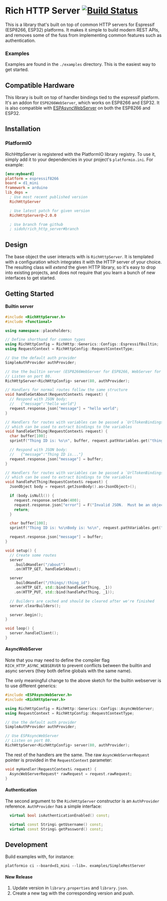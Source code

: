 # Rich HTTP Server [![Build Status](https://travis-ci.org/sidoh/rich_http_server.svg?branch=master)](https://travis-ci.org/sidoh/rich_http_server)

This is a library that's built on top of common HTTP servers for Espressif (ESP8266, ESP32) platforms.  It makes it simple to build modern REST APIs, and removes some of the fuss from implementing common features such as authentication.

### Examples

Examples are found in the `./examples` directory.  This is the easiest way to get started.

## Compatible Hardware

This library is built on top of handler bindings tied to the espressif platform.  It's an addon for `ESP8266WebServer`, which works on ESP8266 and ESP32.  It is also compatible with [ESPAsyncWebServer](https://github.com/me-no-dev/ESPAsyncWebServer) on both the ESP8266 and ESP32.

## Installation

### PlatformIO

RichHttpServer is registered with the PlatformIO library registry.  To use it, simply add it to your dependencies in your project's `platformio.ini`.  For example:

```ini
[env:myboard]
platform = espressif8266
board = d1_mini
framework = arduino
lib_deps =
  ; Use most recent published version
  RichHttpServer

  ; Use latest patch for given version
  RichHttpServer@~2.0.0

  ; Use branch from github
  ; sidoh/rich_http_server#branch
```

## Design

The base object the user interacts with is `RichHttpServer`.  It is templated with a configuration which integrates it with the HTTP server of your choice.  The resulting class will _extend_ the given HTTP library, so it's easy to drop into existing projects, and does not require that you learn a bunch of new interfaces to get started.

## Getting Started

#### Builtin server

```c++
#include <RichHttpServer.h>
#include <functional>

using namespace::placeholders;

// Define shorthand for common types
using RichHttpConfig = RichHttp::Generics::Configs::EspressifBuiltin;
using RequestContext = RichHttpConfig::RequestContextType;

// Use the default auth provider
SimpleAuthProvider authProvider;

// Use the builtin server (ESP8266WebServer for ESP8266, WebServer for ESP32).
// Listen on port 80.
RichHttpServer<RichHttpConfig> server(80, authProvider);

// Handlers for normal routes follow the same structure
void handleGetAbout(RequestContext& request) {
  // Respond with JSON body:
  //   {"message":"hello world"}
  request.response.json["message"] = "hello world";
}

// Handlers for routes with variables can be passed a `UrlTokenBindings` object
// which can be used to extract bindings to the variables
void handleGetThing(RequestContext& request) {
  char buffer[100];
  sprintf("Thing ID is: %s\n", buffer, request.pathVariables.get("thing_id"));

  // Respond with JSON body:
  //   {"message":"Thing ID is..."}
  request.response.json["message"] = buffer;
}

// Handlers for routes with variables can be passed a `UrlTokenBindings` object
// which can be used to extract bindings to the variables
void handlePutThing(RequestContext& request) {
  JsonObject body = request.getJsonBody().as<JsonObject>();

  if (body.isNull()) {
    request.response.setCode(400);
    request.response.json["error"] = F("Invalid JSON.  Must be an object.");
    return;
  }

  char buffer[100];
  sprintf("Thing ID is: %s\nBody is: %s\n", request.pathVariables.get("thing_id"), request.getBody());

  request.response.json["message"] = buffer;
}

void setup() {
  // Create some routes
  server
    .buildHandler("/about")
    .on(HTTP_GET, handleGetAbout);

  server
    .buildHandler("/things/:thing_id")
    .on(HTTP_GET, std::bind(handleGetThing, _1))
    .on(HTTP_PUT, std::bind(handlePutThing, _1));

  // Builders are cached and should be cleared after we're finished
  server.clearBuilders();

  server.begin();
}

void loop() {
  server.handleClient();
}
```

#### AsyncWebServer

Note that you may need to define the compiler flag `RICH_HTTP_ASYNC_WEBSERVER` to prevent conflicts between the builtin and async servers (they both define globals with the same name).

The only meaningful change to the above sketch for the builtin webserver is to use different generics:

```c++
#include <ESPAsyncWebServer.h>
#include <RichHttpServer.h>

using RichHttpConfig = RichHttp::Generics::Configs::AsyncWebServer;
using RequestContext = RichHttpConfig::RequestContextType;

// Use the default auth provider
SimpleAuthProvider authProvider;

// Use ESPAsyncWebServer
// Listen on port 80.
RichHttpServer<RichHttpConfig> server(80, authProvider);
```

The rest of the handlers are the same.  The raw `AsyncWebServerRequest` pointer is provided in the `RequestContext` parameter:

```c++
void myHandler(RequestContext& request) {
  AsyncWebServerRequest* rawRequest = request.rawRequest;
}
```

#### Authentication

The second argument to the `RichHttpServer` constructor is an `AuthProvider` reference.  `AuthProvider` has a simple interface:

```c++
  virtual bool isAuthenticationEnabled() const;

  virtual const String& getUsername() const;
  virtual const String& getPassword() const;
```

## Development

Build examples with, for instance:

```
platformio ci --board=d1_mini --lib=. examples/SimpleRestServer
```

#### New Release

1. Update version in `library.properties` and `library.json`.
1. Create a new tag with the corresponding version and push.